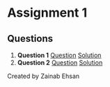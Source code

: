 # Assignment 1

## Questions

1. **Question 1**
   [Question](Assignments/Assignment01/Question1/question.md)
   [Solution](Assignments/Assignment01/Question1/solution.cpp)
2. **Question 2**
   [Question](Assignments/Assignment01/Question2/question.md)
   [Solution](Assignments/Assignment01/Question2/solution.cpp)

Created by Zainab Ehsan
